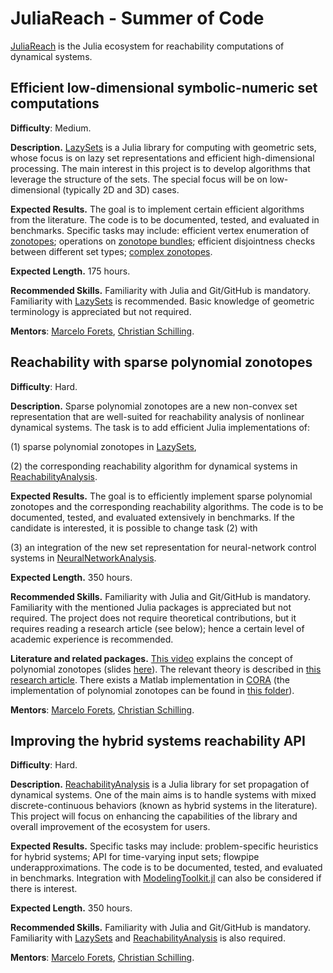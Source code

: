 # JuliaReach - Summer of Code

[JuliaReach](https://github.com/JuliaReach) is the Julia ecosystem for reachability computations of dynamical systems.

## Efficient low-dimensional symbolic-numeric set computations

**Difficulty**: Medium.

**Description.** [LazySets](https://github.com/JuliaReach/LazySets.jl) is a Julia library for computing with geometric sets, whose focus is on lazy set representations and efficient high-dimensional processing. The main interest in this project is to develop algorithms that leverage the structure of the sets. The special focus will be on low-dimensional (typically 2D and 3D) cases.

**Expected Results.** The goal is to implement certain efficient algorithms from the literature. The code is to be documented, tested, and evaluated in benchmarks. Specific tasks may include: efficient vertex enumeration of [zonotopes](https://juliareach.github.io/LazySets.jl/dev/lib/sets/Zonotope/#LazySets.Zonotope); operations on [zonotope bundles](http://archive.www6.in.tum.de/www6/Main/Publications/Althoff2011f.pdf); efficient disjointness checks between different set types; [complex zonotopes](https://ieeexplore.ieee.org/document/7525593).

**Expected Length.** 175 hours.

**Recommended Skills.** Familiarity with Julia and Git/GitHub is mandatory. Familiarity with [LazySets](https://github.com/JuliaReach/LazySets.jl) is recommended. Basic knowledge of geometric terminology is appreciated but not required.

**Mentors**: [Marcelo Forets](github.com/mforets), [Christian Schilling](github.com/schillic).

## Reachability with sparse polynomial zonotopes

**Difficulty**: Hard.

**Description.** Sparse polynomial zonotopes are a new non-convex set representation that are well-suited for reachability analysis of nonlinear dynamical systems. The task is to add efficient Julia implementations of:

(1) sparse polynomial zonotopes in [LazySets](https://github.com/JuliaReach/LazySets.jl),

(2) the corresponding reachability algorithm for dynamical systems in [ReachabilityAnalysis](https://github.com/JuliaReach/ReachabilityAnalysis.jl).

**Expected Results.** The goal is to efficiently implement sparse polynomial zonotopes and the corresponding reachability algorithms. The code is to be documented, tested, and evaluated extensively in benchmarks. If the candidate is interested, it is possible to change task (2) with 

(3) an integration of the new set representation for neural-network control systems in [NeuralNetworkAnalysis](https://github.com/JuliaReach/NeuralNetworkAnalysis.jl).

**Expected Length.** 350 hours.

**Recommended Skills.** Familiarity with Julia and Git/GitHub is mandatory. Familiarity with the mentioned Julia packages is appreciated but not required. The project does not require theoretical contributions, but it requires reading a research article (see below); hence a certain level of academic experience is recommended.

**Literature and related packages.** [This video](https://www.youtube.com/watch?v=iMtq6YeIsjA) explains the concept of polynomial zonotopes (slides [here](https://github.com/JuliaReach/juliareach-days-3-reachathon/blob/master/Challenge_5/Challenge5_PolynomialZonotopes.pdf)). The relevant theory is described in [this research article](https://arxiv.org/pdf/1901.01780). There exists a Matlab implementation in [CORA](https://tumcps.github.io/CORA/) (the implementation of polynomial zonotopes can be found in [this folder](https://github.com/TUMcps/CORA/tree/master/contSet/%40polyZonotope)).

**Mentors**: [Marcelo Forets](github.com/mforets), [Christian Schilling](github.com/schillic).

## Improving the hybrid systems reachability API

**Difficulty**: Hard.

**Description.** [ReachabilityAnalysis](https://github.com/JuliaReach/ReachabilityAnalysis.jl) is a Julia library for set propagation of dynamical systems. One of the main aims is to handle systems with mixed discrete-continuous behaviors (known as hybrid systems in the literature). This project will focus on enhancing the capabilities of the library and overall improvement of the ecosystem for users.

**Expected Results.**   Specific tasks may include: problem-specific heuristics for hybrid systems; API for time-varying input sets; flowpipe underapproximations. The code is to be documented, tested, and evaluated in benchmarks. Integration with [ModelingToolkit.jl](https://github.com/SciML/ModelingToolkit.jl) can also be considered if there is interest.

**Expected Length.** 350 hours.

**Recommended Skills.** Familiarity with Julia and Git/GitHub is mandatory. Familiarity with [LazySets](https://github.com/JuliaReach/LazySets.jl) and [ReachabilityAnalysis](https://github.com/JuliaReach/ReachabilityAnalysis.jl) is also required.

**Mentors**: [Marcelo Forets](github.com/mforets), [Christian Schilling](github.com/schillic).
